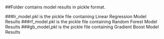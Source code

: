 ##Folder contains model results in pickle format.

###lr_model.pkl is the pickle file containing Linear Regression Model Results
###rf_model.pkl is the pickle file containing Random Forest Model Results
###gb_model,pkl is the pickle file containing Gradient Boost Model Results
